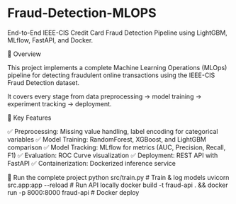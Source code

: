 # Fraud-Detection-MLOPS
End-to-End IEEE-CIS Credit Card Fraud Detection Pipeline using LightGBM, MLflow, FastAPI, and Docker.

🚀 Overview

This project implements a complete Machine Learning Operations (MLOps) pipeline for detecting fraudulent online transactions using the IEEE-CIS Fraud Detection dataset.

It covers every stage from data preprocessing → model training → experiment tracking → deployment.


🧠 Key Features

✅ Preprocessing: Missing value handling, label encoding for categorical variables
✅ Model Training: RandomForest, XGBoost, and LightGBM comparison
✅ Model Tracking: MLflow for metrics (AUC, Precision, Recall, F1)
✅ Evaluation: ROC Curve visualization
✅ Deployment: REST API with FastAPI
✅ Containerization: Dockerized inference service

🚀 Run the complete project
python src/train.py       # Train & log models
uvicorn src.app:app --reload   # Run API locally
docker build -t fraud-api . && docker run -p 8000:8000 fraud-api   # Docker deploy
